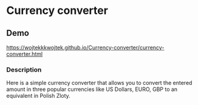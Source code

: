 # Currency converter
## Demo
https://wojtekkkwojtek.github.io/Currency-converter/currency-converter.html
### Description
Here is a simple currency converter that allows you to convert the entered amount in three popular currencies like US Dollars, EURO, GBP to an equivalent in Polish Zloty.  
